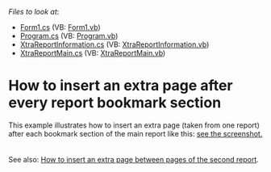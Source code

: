 <!-- default file list -->
*Files to look at*:

* [Form1.cs](./CS/WindowsFormsApplication1/Form1.cs) (VB: [Form1.vb](./VB/WindowsFormsApplication1/Form1.vb))
* [Program.cs](./CS/WindowsFormsApplication1/Program.cs) (VB: [Program.vb](./VB/WindowsFormsApplication1/Program.vb))
* [XtraReportInformation.cs](./CS/WindowsFormsApplication1/Reports/XtraReportInformation.cs) (VB: [XtraReportInformation.vb](./VB/WindowsFormsApplication1/Reports/XtraReportInformation.vb))
* [XtraReportMain.cs](./CS/WindowsFormsApplication1/Reports/XtraReportMain.cs) (VB: [XtraReportMain.vb](./VB/WindowsFormsApplication1/Reports/XtraReportMain.vb))
<!-- default file list end -->
# How to insert an extra page after every report bookmark section


This example illustrates how to insert an extra page (taken from one report) after each bookmark section of the main report like this: <a href="http://screencast.com/t/wpXfeIqsnkz">see the screenshot.</a><br><br><br>See also: <a href="https://www.devexpress.com/Support/Center/p/T328469">How to insert an extra page between pages of the second report</a>.

<br/>


